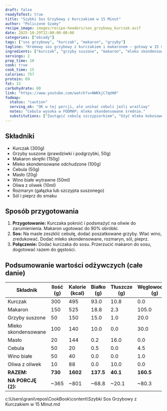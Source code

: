 ```yaml
---
draft: false
readyToTest: true
title: "Szybki Sos Grzybowy z Kurczakiem w 15 Minut"
author: "Policzone Szamy"
recipe_image: images/recipe-headers/sos_grzybowy_kurczak.avif
date: 2025-10-29T12:00:00-00:00
categories: ["obiady"]
tags: ["sos grzybowy", "kurczak", "makaron", "grzyby"]
tagline: "Kremowy sos grzybowy z kurczakiem i makaronem – gotowy w 15 minut."
ingredients: ["kurczak", "grzyby suszone", "makaron", "mleko skondensowane odchudzone", "cebula", "masło", "wino białe", "oliwa z oliwek"]
servings: 2
prep_time: 10
cook: true
cook_time: 15
calories: 757
protein: 69
fat: 15
carbohydrate: 80
link: "https://www.youtube.com/watch?v=NWKkjC7qUH0"
fodmap:
  status: "caution"
  serving_ok: "OK w tej porcji, ale unikać cebuli jeśli wrażliwy"
  notes: "Cebula wysoka w FODMAP; mleko skondensowane średnie."
  substitutions: ["Zastąpić cebulę szczypiorkiem", "Użyć mleka kokosowego zamiast skondensowanego dla niższego FODMAP"]
---
```


## Składniki
*   Kurczak (300g)
*   Grzyby suszone (prawdziwki i podgrzybki, 50g)
*   Makaron skrętki (150g)
*   Mleko skondensowane odchudzone (100g)
*   Cebula (50g)
*   Masło (20g)
*   Wino białe wytrawne (50ml)
*   Oliwa z oliwek (10ml)
*   Rozmaryn (gałązka lub szczypta suszonego)
*   Sól i pieprz do smaku

## Sposób przygotowania
1.  **Przygotowanie:** Kurczaka pokroić i podsmażyć na oliwie do zarumienienia. Makaron ugotować do 90% obróbki.
2.  **Sos:** Na masle zeszklić cebulę, dodać poszatkowane grzyby. Wlać wino, zredukować. Dodać mleko skondensowane, rozmaryn, sól, pieprz.
3.  **Połączenie:** Dodać kurczaka do sosu. Przerzucić makaron do sosu, dogotować razem do gęstości.

## Podsumowanie wartości odżywczych (całe danie)

| Składnik           | Ilość (g) | Kalorie (kcal) | Białko (g) | Tłuszcze (g) | Węglowodany (g) |
|--------------------|-----------|----------------|------------|--------------|-----------------|
| Kurczak           | 300       | 495            | 93.0       | 10.8         | 0.0             |
| Makaron           | 150       | 525            | 18.8       | 2.3          | 105.0           |
| Grzyby suszone    | 50        | 150            | 15.0       | 1.0          | 20.0            |
| Mleko skondensowane| 100       | 140            | 10.0       | 0.0          | 30.0            |
| Masło             | 20        | 144            | 0.2        | 16.0         | 0.0             |
| Cebula            | 50        | 20             | 0.5        | 0.0          | 4.5             |
| Wino białe        | 50        | 40             | 0.0        | 0.0          | 1.0             |
| Oliwa z oliwek    | 10        | 88             | 0.0        | 10.0         | 0.0             |
| **RAZEM:**        | **730**   | **1602**       | **137.5**  | **40.1**     | **160.5**       |
| **NA PORCJĘ (2):**| ~365      | ~801           | ~68.8      | ~20.1        | ~80.3           |

</content>
<parameter name="filePath">c:\Users\grani\repos\CookBook\content\Szybki Sos Grzybowy z Kurczakiem w 15 Minut.md